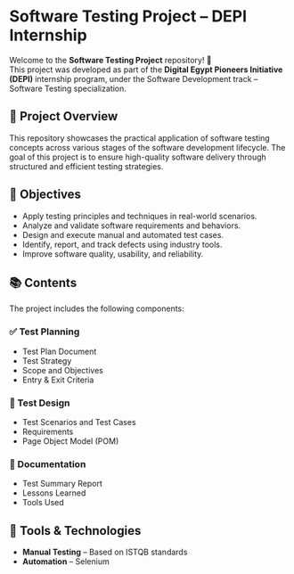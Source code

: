 # Software Testing Project – DEPI Internship

Welcome to the **Software Testing Project** repository! 🧪  
This project was developed as part of the **Digital Egypt Pioneers Initiative (DEPI)** internship program, under the Software Development track – Software Testing specialization.

## 📌 Project Overview

This repository showcases the practical application of software testing concepts across various stages of the software development lifecycle. The goal of this project is to ensure high-quality software delivery through structured and efficient testing strategies.

## 🧭 Objectives

- Apply testing principles and techniques in real-world scenarios.
- Analyze and validate software requirements and behaviors.
- Design and execute manual and automated test cases.
- Identify, report, and track defects using industry tools.
- Improve software quality, usability, and reliability.

## 📚 Contents

The project includes the following components:

### ✅ Test Planning
- Test Plan Document
- Test Strategy
- Scope and Objectives
- Entry & Exit Criteria

### 🧪 Test Design
- Test Scenarios and Test Cases
- Requirements
- Page Object Model (POM)

### 🧾 Documentation
- Test Summary Report
- Lessons Learned
- Tools Used 

## 🧰 Tools & Technologies

- **Manual Testing** – Based on ISTQB standards
- **Automation** – Selenium

